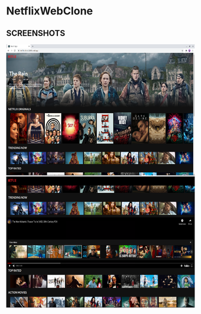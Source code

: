 # NetflixWebClone

## SCREENSHOTS
<img src="ScreenShots/netflix.png" width=550 height=350>
<img src="ScreenShots/netflix2.png" width=550 height=350>

